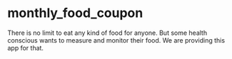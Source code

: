 # monthly_food_coupon
There is no limit to eat any kind of food for anyone. But some health conscious wants to measure and monitor their food. We are providing this app for that.
